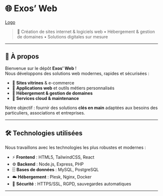 # 🌐 Exos’ Web

[Logo](Logo_Vertical_Blanc.png)

> 🚀 Création de sites internet & logiciels web • Hébergement & gestion de domaines • Solutions digitales sur mesure

---

## 📌 À propos
Bienvenue sur le dépôt **Exos’ Web** !  
Nous développons des solutions web modernes, rapides et sécurisées :  

- 🔹 **Sites vitrines** & e-commerce  
- 🔹 **Applications web** et outils métiers personnalisés  
- 🔹 **Hébergement & gestion de domaines**  
- 🔹 **Services cloud & maintenance**  

Notre objectif : fournir des solutions **clés en main** adaptées aux besoins des particuliers, associations et entreprises.  

---

## 🛠️ Technologies utilisées
Nous travaillons avec les technologies les plus robustes et modernes :  

- ⚡ **Frontend** : HTML5, TailwindCSS, React  
- ⚙️ **Backend** : Node.js, Express, PHP  
- 🗄️ **Bases de données** : MySQL, PostgreSQL  
- ☁️ **Hébergement** : Plesk, Nginx, Docker  
- 🔐 **Sécurité** : HTTPS/SSL, RGPD, sauvegardes automatiques  

---
